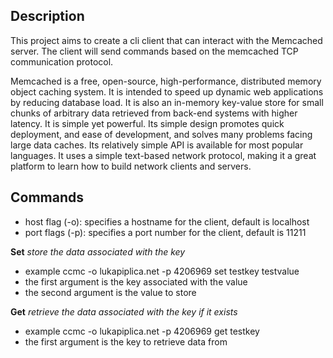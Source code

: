 ## Description

This project aims to create a cli client that can interact with the Memcached server. The client will send commands based on the memcached TCP communication protocol.

Memcached is a free, open-source, high-performance, distributed memory object caching system. It is intended to speed up dynamic web applications by reducing database load. 
It is also an in-memory key-value store for small chunks of arbitrary data retrieved from back-end systems with higher latency. It is simple yet powerful.
Its simple design promotes quick deployment, and ease of development, and solves many problems facing large data caches. Its relatively simple API is available for most popular languages.
It uses a simple text-based network protocol, making it a great platform to learn how to build network clients and servers.

## Commands

- host flag (-o): specifies a hostname for the client, default is localhost
- port flags (-p): specifies a port number for the client, default is 11211

**Set** _store the data associated with the key_ <br>

- example ccmc -o lukapiplica.net -p 4206969 set testkey testvalue
- the first argument is the key associated with the value
- the second argument is the value to store

**Get** _retrieve the data associated with the key if it exists_ <br>

- example ccmc -o lukapiplica.net -p 4206969 get testkey
- the first argument is the key to retrieve data from
  

